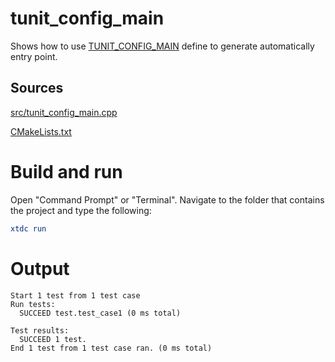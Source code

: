 # tunit_config_main

Shows how to use [TUNIT_CONFIG_MAIN](https://codedocs.xyz/gammasoft71/xtd/default__main_8h.html) define to generate automatically entry point.

## Sources

[src/tunit_config_main.cpp](src/tunit_config_main.cpp)

[CMakeLists.txt](CMakeLists.txt)

# Build and run

Open "Command Prompt" or "Terminal". Navigate to the folder that contains the project and type the following:

```cmake
xtdc run
```

# Output

```
Start 1 test from 1 test case
Run tests:
  SUCCEED test.test_case1 (0 ms total)

Test results:
  SUCCEED 1 test.
End 1 test from 1 test case ran. (0 ms total)
```

